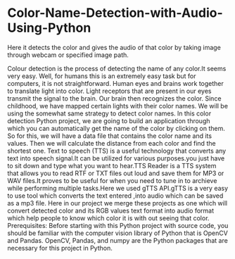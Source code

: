# Color-Name-Detection-with-Audio-Using-Python
Here it detects the color and gives the audio of that color by taking image through webcam or specified image path.

Colour detection is the process of detecting the name of any color.It seems very
easy. Well, for humans this is an extremely easy task but for computers, it is not
straightforward. Human eyes and brains work together to translate light into color. Light
receptors that are present in our eyes transmit the signal to the brain. Our brain then
recognizes the color. Since childhood, we have mapped certain lights with their color
names. We will be using the somewhat same strategy to detect color names.
ln this color detection Python project, we are going to build an application through which
you can automatically get the name of the color by clicking on them. So for this, we will
have a data file that contains the color name and its values. Then we will calculate the
distance from each color and find the shortest one.
Text to speech (TTS) is a useful technology that converts any text into speech 
signal.It can be utilized for various purposes.you just have to sit down and type 
what you want to hear.TTS Reader is a TTS system that allows you to read RTF or TXT 
files out loud and save them for MP3 or WAV files.It proves to be useful for when you 
need to tune in to archieve while performing multiple tasks.Here we used gTTS 
API.gTTS is a very easy to use tool which converts the text entered ,into audio which can 
be saved as a mp3 file.
	Here in our project we merge these projects as one which will convert detected 
color and its RGB values text format into audio format which help people to know which 
color it is with out seeing that color. 
Prerequisites:
Before starting with this Python project with source code, you should be familiar with
the computer vision library of Python that is OpenCV and Pandas.
OpenCV, Pandas, and numpy are the Python packages that are necessary for this project
in Python.
